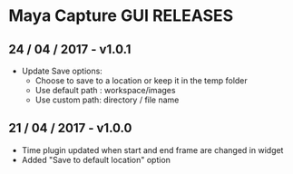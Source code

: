 # Maya Capture GUI RELEASES


## 24 / 04 / 2017 - v1.0.1

- Update Save options:
  + Choose to save to a location or keep it in the temp folder
  + Use default path : workspace/images
  + Use custom path: directory / file name

## 21 / 04 / 2017 - v1.0.0

- Time plugin updated when start and end frame are changed in widget
- Added "Save to default location" option
